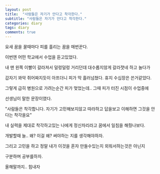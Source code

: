 ```yaml
---
layout: post
title:  "사람들은 자기가 안다고 착각한다."
subtitle: "사람들은 자기가 안다고 착각한다."
categories: diary
tags: diary
comments: true
---
```


요새 꿈을 꿀때마다 피를 흘리는 꿈을 매번꾼다.

이번엔 어떤 학교에서 수업을 듣고있었다.

내 맨 왼쪽 이빨이 갈라져서 덜렁덜렁 거리던데 대수롭지않게 갈라졋네 하고 놀다가

갑자기 꽈악 쥐어짜지듯이 아프더니 피가 막 흘러넘쳤다. 휴지 수십장은 쓴거같았다.

그렇게 급히 병원으로 가려는순간 피가 멎었는데.. 그때 피가 터진 시점이 수업중에

선생님이 말한 문장이였다.

"사람들은 착각합니다. 자기가 고민해보지않고 따라하고 답을보고 이해하면 그것을 안다는 착각을요"

내 실력을 제대로 착각하고있는 나에게 정신차리라고 꿈에서 일침을 해줬나보다.

개발할때 늘.. 왜? 이걸 왜? 써야하는 지를 생각해야하자.

그리고 고민을 하고 정말 내가 이것을 혼자 만들수있는지 외워서하는것은 아닌지

구분하며 공부를하자.

올해말까지.. 힘내자